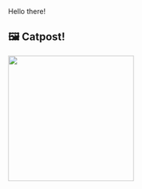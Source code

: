 Hello there!



## 🖼️ Catpost!

<sub>
    <img src="https://cdn2.thecatapi.com/images/jVu6K43F7.jpg" height="256">
</sub>

